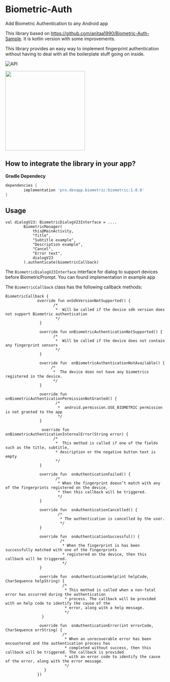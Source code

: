 # Biometric-Auth
Add Biometric Authentication to any Android app</br>

This library based on https://github.com/anitaa1990/Biometric-Auth-Sample. It is kotlin version with some improvements.


This library provides an easy way to implement fingerprint authentication without having to deal with all the boilerplate stuff going on inside.


<img src="https://img.shields.io/badge/API-23%2B-blue.svg?style=flat" style="max-width:100%;" alt="API" data-canonical-src="https://img.shields.io/badge/API-23%2B-blue.svg?style=flat" style="max-width:100%;">


<p>
<a href="https://github.com/devapro/biometric/blob/master/media/Screenshot.png" target="_blank">
<img src="https://github.com/devapro/biometric/blob/master/media/Screenshot.png" width="250" style="max-width:100%;">
</a></p>

<h2>How to integrate the library in your app?</h2>
<b>Gradle Dependecy</b></br>

```gradle
dependencies {
        implementation 'pro.devapp.biometric:biometric:1.0.0'
}
```

<h2>Usage</h2>

```
val dialogV23: BiometricDialogV23Interface = ....
        BiometricManager(
            this@MainActivity,
            "Title",
            "Subtitle example",
            "Description example",
            "Cancel",
            "Error text",
            dialogV23
        ).authenticate(biometricCallback)
```
The ```BiometricDialogV23Interface``` interface for dialog to support devices before BiometricPrompt. You can found implementation in example app

The ```BiometricCallback``` class has the following callback methods:

```
BiometricCallback {
              override fun onSdkVersionNotSupported() {
                     /*  
                      *  Will be called if the device sdk version does not support Biometric authentication
                      */
               }

               override fun onBiometricAuthenticationNotSupported() {
                     /*  
                      *  Will be called if the device does not contain any fingerprint sensors 
                      */
               }

               override fun  onBiometricAuthenticationNotAvailable() {
                    /*  
                     *  The device does not have any biometrics registered in the device.
                     */
               }

               override fun onBiometricAuthenticationPermissionNotGranted() {
                      /*  
                       *  android.permission.USE_BIOMETRIC permission is not granted to the app
                       */
               }

                override fun onBiometricAuthenticationInternalError(String error) {
                     /*  
                      *  This method is called if one of the fields such as the title, subtitle, 
                      * description or the negative button text is empty
                      */
               }

               override fun  onAuthenticationFailed() {
                      /*  
                       * When the fingerprint doesn’t match with any of the fingerprints registered on the device, 
                       * then this callback will be triggered.
                       */
               }

               override fun  onAuthenticationCancelled() {
                       /*  
                        * The authentication is cancelled by the user. 
                        */
               }

               override fun  onAuthenticationSuccessful() {
                        /*  
                         * When the fingerprint is has been successfully matched with one of the fingerprints   
                         * registered on the device, then this callback will be triggered. 
                         */
               }

               override fun  onAuthenticationHelp(int helpCode, CharSequence helpString) {
                         /*  
                          * This method is called when a non-fatal error has occurred during the authentication 
                          * process. The callback will be provided with an help code to identify the cause of the 
                          * error, along with a help message.
                          */
                }

               override fun  onAuthenticationError(int errorCode, CharSequence errString) {
                         /*  
                          * When an unrecoverable error has been encountered and the authentication process has 
                          * completed without success, then this callback will be triggered. The callback is provided 
                          * with an error code to identify the cause of the error, along with the error message. 
                          */
                 }
              })

```

